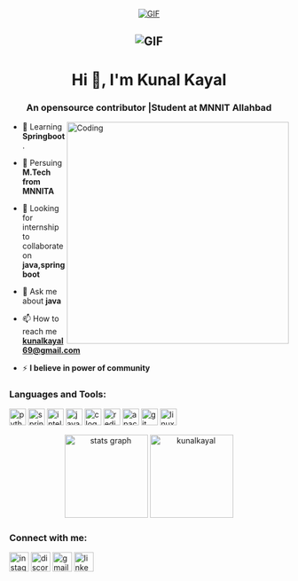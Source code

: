<p align="center">
  <a href="https://github.com/DenverCoder1/readme-typing-svg"><img alt="GIF" src="https://readme-typing-svg.herokuapp.com/?lines=Welcome+to+My+GitHub+Profile!&color=99b3ff&size=22&duration=8000"/></a>
</p> 
<h2 align="center"><img alt="GIF" src="https://github.com/Kunal-Kayal/ud839_Miwok/blob/7b4f41cd9ae471daec26393aef183edebba15dea/banner.jpg" width="auto" height="auto" /></h2>
<h1 align="center">Hi 👋, I'm Kunal Kayal</h1>
<h3 align="center">An opensource contributor |Student at MNNIT Allahbad</h3>
<img align="right" alt="Coding" width="400" src="https://media.giphy.com/media/2zeji2UedvZzvIZ45N/giphy.gif">

- 🔭 Learning **Springboot**.

- 🌱 Persuing **M.Tech from MNNITA**

- 👯 Looking for internship to collaborate on **java,springboot**

- 💬 Ask me about **java**

- 📫 How to reach me **kunalkayal69@gmail.com**

- ⚡ **I believe in power of community**


<h3 align="left">Languages and Tools:</h3>
<p>
<div align="left" >
  <img src="https://img.shields.io/badge/Python-3776AB?logo=python&logoColor=white&style=for-the-badge" height="30" alt="python logo"  />
  
  <img src="https://img.shields.io/badge/Spring-6DB33F?logo=spring&logoColor=black&style=for-the-badge" height="30" alt="spring logo"  />
  
  <img src="https://img.shields.io/badge/IntelliJ IDEA-000000?logo=intellijidea&logoColor=white&style=for-the-badge" height="30" alt="intellij logo"  />

  <img src="https://cdn.jsdelivr.net/gh/devicons/devicon/icons/java/java-original.svg" height="30" alt="java logo"  />
  
  <img src="https://img.shields.io/badge/C-A8B9CC?logo=c&logoColor=black&style=for-the-badge" height="30" alt="c logo"  />
  
  <img src="https://img.shields.io/badge/Redis-DC382D?logo=redis&logoColor=white&style=for-the-badge" height="30" alt="redis logo"  />
  
  <img src="https://img.shields.io/badge/Apache Kafka-231F20?logo=apachekafka&logoColor=white&style=for-the-badge" height="30" alt="apachekafka logo"  />
  
  <img src="https://img.shields.io/badge/Git-F05032?logo=git&logoColor=white&style=for-the-badge" height="30" alt="git logo"  />
  
  <img src="https://img.shields.io/badge/Linux-FCC624?logo=linux&logoColor=black&style=for-the-badge" height="30" alt="linux logo"  />
</div>
</p>

<div align="center">
  <img src="https://github-readme-stats.vercel.app/api?username=kunalkayal&hide_title=false&hide_rank=false&show_icons=true&include_all_commits=true&count_private=true&disable_animations=false&theme=dracula&locale=en&hide_border=false" height="150" alt="stats graph"  /> 
 <img  src="https://github-readme-streak-stats.herokuapp.com/?user=kunalkayal&theme=tokyonight"  height="150" alt="kunalkayal" />
</div>


<h3 align="left">Connect with me:</h3>
<p align="left">
<div align="left">
  <img src="https://img.shields.io/static/v1?message=Instagram&logo=instagram&label=&color=E4405F&logoColor=white&labelColor=&style=for-the-badge" height="35" alt="instagram logo"  />
  <img src="https://img.shields.io/static/v1?message=Discord&logo=discord&label=&color=7289DA&logoColor=white&labelColor=&style=for-the-badge" height="35" alt="discord logo"  />
  <img src="https://img.shields.io/static/v1?message=Gmail&logo=gmail&label=&color=D14836&logoColor=white&labelColor=&style=for-the-badge" height="35" alt="gmail logo"  />
  <img src="https://img.shields.io/static/v1?message=LinkedIn&logo=linkedin&label=&color=0077B5&logoColor=white&labelColor=&style=for-the-badge" height="35" alt="linkedin logo"  />
</div>
</p>
